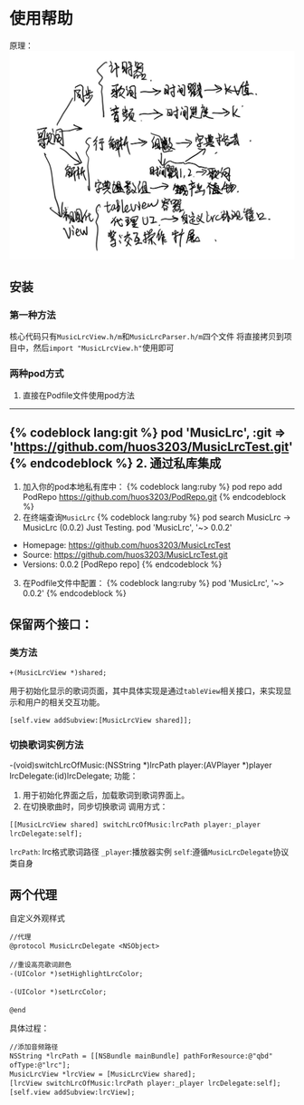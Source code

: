 # 使用帮助
原理：
![](LrcTest/daotuu.jpg)
## 安装

### 第一种方法
核心代码只有`MusicLrcView.h/m`和`MusicLrcParser.h/m`四个文件
将直接拷贝到项目中，然后`import "MusicLrcView.h"`使用即可

### 两种pod方式 
1. 直接在Podfile文件使用pod方法
---
{% codeblock lang:git %}
pod 'MusicLrc', :git => 'https://github.com/huos3203/MusicLrcTest.git'
{% endcodeblock %}
2. 通过私库集成
---
1. 加入你的pod本地私有库中：
{% codeblock lang:ruby %}
pod repo add PodRepo https://github.com/huos3203/PodRepo.git
{% endcodeblock %}
2. 在终端查询`MusicLrc`
{% codeblock lang:ruby %}
pod search MusicLrc
-> MusicLrc (0.0.2)
Just Testing.
pod 'MusicLrc', '~> 0.0.2'
- Homepage: https://github.com/huos3203/MusicLrcTest
- Source:   https://github.com/huos3203/MusicLrcTest.git
- Versions: 0.0.2 [PodRepo repo]
{% endcodeblock %}
3. 在Podfile文件中配置：
{% codeblock lang:ruby %}
pod 'MusicLrc', '~> 0.0.2'
{% endcodeblock %}

## 保留两个接口：
### 类方法
```objc
+(MusicLrcView *)shared;
```
用于初始化显示的歌词页面，其中具体实现是通过`tableView`相关接口，来实现显示和用户的相关交互功能。
```objc
[self.view addSubview:[MusicLrcView shared]];
```
### 切换歌词实例方法
-(void)switchLrcOfMusic:(NSString *)lrcPath player:(AVPlayer *)player lrcDelegate:(id<MusicLrcDelegate>)lrcDelegate;
功能：
1. 用于初始化界面之后，加载歌词到歌词界面上。
2. 在切换歌曲时，同步切换歌词
调用方式：
```objc
[[MusicLrcView shared] switchLrcOfMusic:lrcPath player:_player lrcDelegate:self];
```
`lrcPath`: lrc格式歌词路径
`_player`:播放器实例
`self`:遵循`MusicLrcDelegate`协议类自身
## 两个代理
自定义外观样式
```objc
//代理
@protocol MusicLrcDelegate <NSObject>

//重设高亮歌词颜色
-(UIColor *)setHighlightLrcColor;

-(UIColor *)setLrcColor;

@end
```


具体过程：
```objc
//添加音频路径
NSString *lrcPath = [[NSBundle mainBundle] pathForResource:@"qbd" ofType:@"lrc"];
MusicLrcView *lrcView = [MusicLrcView shared];
[lrcView switchLrcOfMusic:lrcPath player:_player lrcDelegate:self];
[self.view addSubview:lrcView];

```
